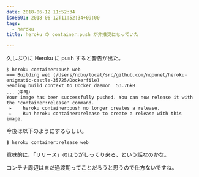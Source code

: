 ```yaml
---
date: 2018-06-12 11:52:34
iso8601: 2018-06-12T11:52:34+09:00
tags:
  - heroku
title: heroku の container:push が非推奨になっていた

---
```


久しぶりに Heroku に push すると警告が出た。

```shell
$ heroku container:push web
=== Building web (/Users/nobu/local/src/github.com/nqounet/heroku-enigmatic-castle-35725/Dockerfile)
Sending build context to Docker daemon  53.76kB
...（中略）
Your image has been successfully pushed. You can now release it with the 'container:release' command.
 ▸    heroku container:push no longer creates a release.
 ▸    Run heroku container:release to create a release with this image.
```

今後は以下のようにするらしい。

```shell
$ heroku container:release web
```

意味的に、「リリース」のほうがしっくり来る、という話なのかな。

コンテナ周辺はまだ過渡期ってことだろうと思うので仕方ないですね。
